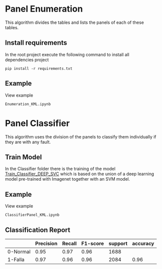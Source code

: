 
# Panel Enumeration
This algorithm divides the tables and lists the panels of each of these tables.

## Install requirements

In the root project execute the following command to install all dependencies project

```
pip install -r requirements.txt
```

## Example

View example 
```
Enumeration_KML.ipynb
```

# Panel Classifier
This algorithm uses the division of the panels to classify them individually if they are with any fault.

## Train Model 
In the Classifier folder there is the training of the model 
[Train_Classifier_DEEP_SVC](Classifier/Train_Classifier_DEEP_SVC.ipynb)
which is based on the union of a deep learning model pre-trained with Imagenet together with an SVM model.

## Example

View example

```
ClassifierPanel_KML.ipynb

```

## Classification Report


|          | Precision | Recall | F1-score | support | accuracy |
|----------|-----------|--------|----------|---------|----------|
| 0-Normal | 0.95      | 0.97   | 0.96     | 1688    |          |
| 1-Falla  | 0.97      | 0.96   | 0.96     | 2084    | 0.96     |




